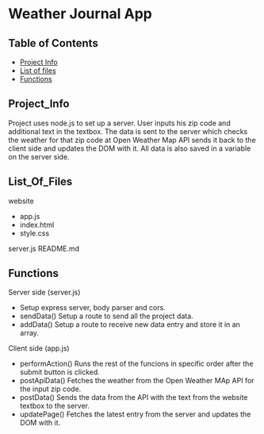 # Weather Journal App

## Table of Contents

* [Project Info](#project_info)
* [List of files](#list_of_files)
* [Functions](#functions)

## Project_Info

Project uses node.js to set up a server. User inputs his zip code and additional text in the textbox. The data is sent to the server which checks the weather for that zip code at Open Weather Map API sends it back to the client side and updates the DOM with it. All data is also saved in a variable on the server side.

## List_Of_Files

website
- app.js
- index.html
- style.css    

server.js
README.md

## Functions

Server side (server.js)
- Setup express server, body parser and cors.
- sendData()
    Setup a route to send all the project data.
- addData()
    Setup a route to receive new data entry and store it in an array.

Client side (app.js)
- performAction()
    Runs the rest of the funcions in specific order after the submit button is clicked.
- postApiData()
    Fetches the weather from the Open Weather MAp API for the input zip code. 
- postData()
    Sends the data from the API with the text from the website textbox to the server.
- updatePage()
    Fetches the latest entry from the server and updates the DOM with it.


